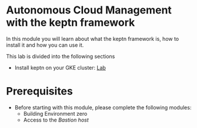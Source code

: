 # Autonomous Cloud Management with the keptn framework

In this module you will learn about what the keptn framework is, how to install it and how you can use it.

This lab is divided into the following sections
* Install keptn on your GKE cluster: [Lab](./01_Install_keptn)

# Prerequisites

* Before starting with this module, please complete the following modules:
    * Building Environment zero
    * Access to the *Bastion host*
